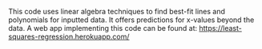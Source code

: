 This code uses linear algebra techniques to find best-fit lines and polynomials for inputted data. It offers predictions for x-values beyond the data. A web app implementing this code can be found at: https://least-squares-regression.herokuapp.com/
